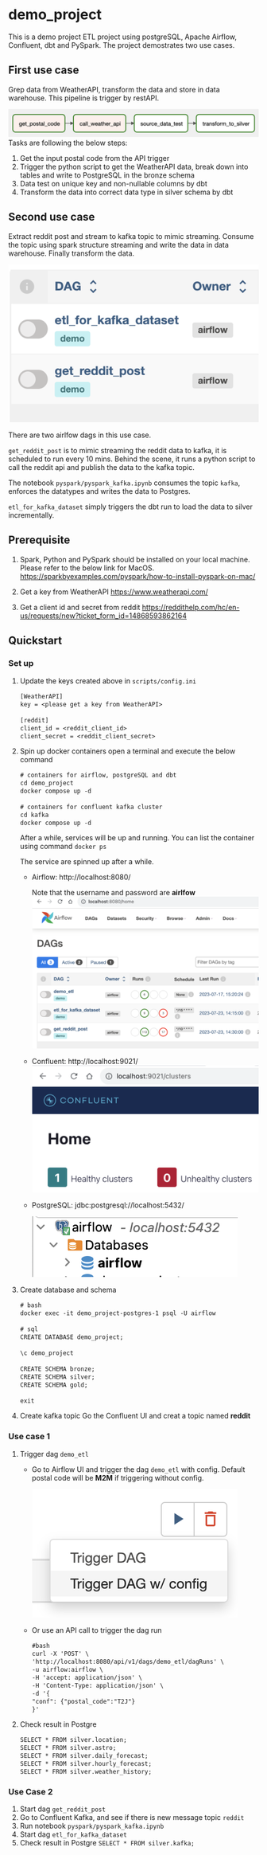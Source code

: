 # demo_project
This is a demo project ETL project using postgreSQL, Apache Airflow, Confluent, dbt and PySpark.
The project demostrates two use cases.


## First use case
Grep data from WeatherAPI, transform the data and store in data warehouse.
This pipeline is trigger by restAPI.

![use case 1](./docs/use_case_1.png)
Tasks are following the below steps:
1. Get the input postal code from the API trigger
1. Trigger the python script to get the WeatherAPI data, break down into tables and write to PostgreSQL in the bronze schema
1. Data test on unique key and non-nullable columns by dbt
1. Transform the data into correct data type in silver schema by dbt

## Second use case
Extract reddit post and stream to kafka topic to mimic streaming. Consume the topic using spark structure streaming and write the data in data warehouse. Finally transform the data.

![use case 2](./docs/use_case_2.png)

There are two airlfow dags in this use case.

`get_reddit_post` is to mimic streaming the reddit data to kafka, it is scheduled to run every 10 mins. Behind the scene, it runs a python script to call the reddit api and publish the data to the kafka topic.

The notebook `pyspark/pyspark_kafka.ipynb` consumes the topic `kafka`, enforces the datatypes and writes the data to Postgres.

`etl_for_kafka_dataset` simply triggers the dbt run to load the data to silver incrementally.


## Prerequisite
1. Spark, Python and PySpark should be installed on your local machine. Please refer to the below link for MacOS.
https://sparkbyexamples.com/pyspark/how-to-install-pyspark-on-mac/

1. Get a key from WeatherAPI https://www.weatherapi.com/
1. Get a client id and secret from reddit https://reddithelp.com/hc/en-us/requests/new?ticket_form_id=14868593862164


## Quickstart

### Set up
1. Update the keys created above in `scripts/config.ini`
   ```
   [WeatherAPI]
   key = <please get a key from WeatherAPI>

   [reddit]
   client_id = <reddit_client_id>
   client_secret = <reddit_client_secret>
   ```

1. Spin up docker containers
   open a terminal and execute the below command
   ```
   # containers for airflow, postgreSQL and dbt
   cd demo_project
   docker compose up -d

   # containers for confluent kafka cluster
   cd kafka
   docker compose up -d
   ```
   After a while, services will be up and running.
   You can list the container using command `docker ps`

   The service are spinned up after a while.

   - Airflow:    http://localhost:8080/

      Note that the username and password are **airlfow**
      ![Airflow UI](./docs/airflow_ui.png)

   - Confluent:  http://localhost:9021/
      ![Confluent UI](./docs/confluent_ui.png)

   - PostgreSQL: jdbc:postgresql://localhost:5432/

      ![PostgreSQL](./docs/postgres.png)


1. Create database and schema
   ```
   # bash
   docker exec -it demo_project-postgres-1 psql -U airflow

   # sql
   CREATE DATABASE demo_project;

   \c demo_project

   CREATE SCHEMA bronze;
   CREATE SCHEMA silver;
   CREATE SCHEMA gold;

   exit
   ```

1. Create kafka topic
   Go the Confluent UI and creat a topic named **reddit**

### Use case 1
1. Trigger dag `demo_etl`
   - Go to Airflow UI and trigger the dag `demo_etl` with config. Default postal code will be **M2M** if triggering without config.

      ![use_case1_trigger](./docs/use_case1_trigger.png)
   
   - Or use an API call to trigger the dag run
      ```
      #bash
      curl -X 'POST' \
      'http://localhost:8080/api/v1/dags/demo_etl/dagRuns' \
      -u airflow:airflow \
      -H 'accept: application/json' \
      -H 'Content-Type: application/json' \
      -d '{
      "conf": {"postal_code":"T2J"}
      }'
      ```

1. Check result in Postgre
   ```
   SELECT * FROM silver.location;
   SELECT * FROM silver.astro;
   SELECT * FROM silver.daily_forecast;
   SELECT * FROM silver.hourly_forecast;
   SELECT * FROM silver.weather_history;
   ```

### Use Case 2
1. Start dag `get_reddit_post`
1. Go to Confluent Kafka, and see if there is new message topic `reddit`
1. Run notebook `pyspark/pyspark_kafka.ipynb`
1. Start dag `etl_for_kafka_dataset`
1. Check result in Postgre
   `SELECT * FROM silver.kafka;`